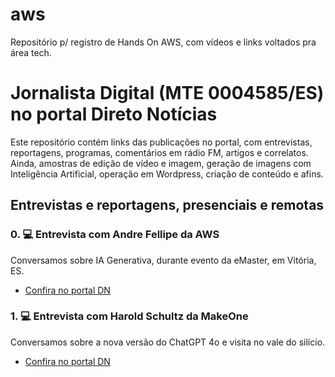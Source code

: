 # aws
Repositório p/ registro de Hands On AWS, com vídeos e links voltados pra área tech.

# Jornalista Digital (MTE 0004585/ES) no portal Direto Notícias

Este repositório contém links das publicações no portal, com entrevistas, reportagens, programas, comentários em rádio FM, artigos e correlatos. Ainda, amostras de edição de vídeo e imagem, geração de imagens com Inteligência Artificial, operação em Wordpress, criação de conteúdo e afins.

## Entrevistas e reportagens, presenciais e remotas

### 0. 💻 Entrevista com Andre Fellipe da AWS
Conversamos sobre IA Generativa, durante evento da eMaster, em Vitória, ES.
- [Confira no portal DN](https://diretonoticias.com.br/2024/06/20/entrevista-com-andre-fellipe-da-aws/)

### 1. 💻 Entrevista com Harold Schultz da MakeOne
Conversamos sobre a nova versão do ChatGPT 4o e visita no vale do silício.
- [Confira no portal DN](https://diretonoticias.com.br/2024/05/22/entrevista-com-harold-schultz-da-makeone/)
